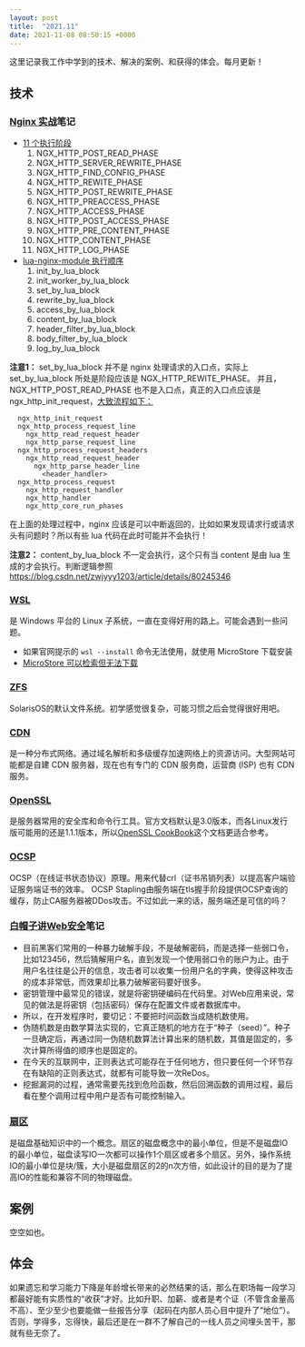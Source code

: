 ```yaml
---
layout: post
title:  "2021.11"
date: 2021-11-08 08:50:15 +0000   
---
```


这里记录我工作中学到的技术、解决的案例、和获得的体会。每月更新！


技术
----

### [Nginx 实战]()笔记

* [11 个执行阶段](https://www.jianshu.com/p/13747f7c0739)
  1. NGX_HTTP_POST_READ_PHASE
  2. NGX_HTTP_SERVER_REWRITE_PHASE
  3. NGX_HTTP_FIND_CONFIG_PHASE
  4. NGX_HTTP_REWITE_PHASE
  5. NGX_HTTP_POST_REWRITE_PHASE
  6. NGX_HTTP_PREACCESS_PHASE
  7. NGX_HTTP_ACCESS_PHASE
  8. NGX_HTTP_POST_ACCESS_PHASE
  9. NGX_HTTP_PRE_CONTENT_PHASE
  10. NGX_HTTP_CONTENT_PHASE
  11. NGX_HTTP_LOG_PHASE
* [lua-nginx-module 执行顺序](https://blog.51cto.com/xikder/2331649)
  1. init_by_lua_block
  2. init_worker_by_lua_block
  3. set_by_lua_block
  4. rewrite_by_lua_block
  5. access_by_lua_block
  6. content_by_lua_block
  7. header_filter_by_lua_block
  8. body_filter_by_lua_block
  9. log_by_lua_block

__注意1：__ set_by_lua_block 并不是 nginx 处理请求的入口点，实际上 set_by_lua_block 所处是阶段应该是 NGX_HTTP_REWITE_PHASE。
并且，NGX_HTTP_POST_READ_PHASE 也不是入口点，真正的入口点应该是 ngx_http_init_request，[大致流程如下：](https://blog.csdn.net/yankai0219/article/details/8220695)

```
  ngx_http_init_request
  ngx_http_process_request_line
    ngx_http_read_request_header
    ngx_http_parse_request_line
  ngx_http_process_request_headers
    ngx_http_read_request_header
      ngx_http_parse_header_line
        <header_handler>
  ngx_http_process_request
    ngx_http_request_handler
    ngx_http_handler
    ngx_http_core_run_phases
```

在上面的处理过程中，nginx 应该是可以中断返回的，比如如果发现请求行或请求头有问题时？所以有些 lua 代码在此时可能并不会执行！

__注意2：__ content_by_lua_block 不一定会执行，这个只有当 content 是由 lua 生成的才会执行。判断逻辑参照<https://blog.csdn.net/zwjyyy1203/article/details/80245346>

### [WSL](https://docs.microsoft.com/zh-cn/windows/wsl/install)

是 Windows 平台的 Linux 子系统，一直在变得好用的路上。可能会遇到一些问题。

* 如果官网提示的 `wsl --install` 命令无法使用，就使用 MicroStore 下载安装
* [MicroStore 可以检索但无法下载](https://jingyan.baidu.com/article/375c8e1976b10f64f3a22963.html)

### [ZFS](http://blog.sina.com.cn/s/blog_6d0a8b110100n0fz.html)

SolarisOS的默认文件系统。初学感觉很复杂，可能习惯之后会觉得很好用吧。

### [CDN](https://www.zhihu.com/question/36514327?rf=37353035)

是一种分布式网络。通过域名解析和多级缓存加速网络上的资源访问。大型网站可能都是自建 CDN 服务器，现在也有专门的 CDN 服务商，运营商 (ISP) 也有 CDN 服务。

### [OpenSSL](https://www.openssl.org/)

是服务器常用的安全库和命令行工具。官方文档默认是3.0版本，而各Linux发行版可能用的还是1.1.1版本，所以[OpenSSL CookBook](https://www.feistyduck.com/books/openssl-cookbook/)这个文档更适合参考。

### [OCSP](https://www.acdiao.com/index.php/archives/112/)

OCSP（在线证书状态协议）原理。用来代替crl（证书吊销列表）以提高客户端验证服务端证书的效率。
OCSP Stapling由服务端在tls握手阶段提供OCSP查询的缓存，防止CA服务器被DDos攻击。不过如此一来的话，服务端还是可信的吗？

### [白帽子讲Web安全]()笔记

* 目前黑客们常用的一种暴力破解手段，不是破解密码，而是选择一些弱口令，比如123456，然后猜解用户名，直到发现一个使用弱口令的账户为止。由于用户名往往是公开的信息，攻击者可以收集一份用户名的字典，使得这种攻击的成本非常低，而效果却比暴力破解密码要好很多。
* 密钥管理中最常见的错误，就是将密钥硬编码在代码里。对Web应用来说，常见的做法是将密钥（包括密码）保存在配置文件或者数据库中。
* 所以，在开发程序时，要切记：不要把时间函数当成随机数使用。
* 伪随机数是由数学算法实现的，它真正随机的地方在于“种子（seed）”。种子一旦确定后，再通过同一伪随机数算法计算出来的随机数，其值是固定的，多次计算所得值的顺序也是固定的。
* 在今天的互联网中，正则表达式可能存在于任何地方，但只要任何一个环节存在有缺陷的正则表达式，就都有可能导致一次ReDos。
* 挖掘漏洞的过程，通常需要先找到危险函数，然后回溯函数的调用过程，最后看在整个调用过程中用户是否有可能控制输入。

### [扇区](https://www.cnblogs.com/kerrycode/p/12701772.html)

是磁盘基础知识中的一个概念。扇区的磁盘概念中的最小单位，但是不是磁盘IO的最小单位，磁盘读写IO一次都可以操作1个扇区或者多个扇区。另外，操作系统IO的最小单位是块/簇，大小是磁盘扇区的2的n次方倍，如此设计的目的是为了提高IO的性能和兼容不同的物理磁盘。

案例
----

空空如也。


体会
----

如果遗忘和学习能力下降是年龄增长带来的必然结果的话，那么在职场每一段学习都最好能有实质性的“收获”才好。比如升职、加薪、或者是考个证（不管含金量高不高）、至少至少也要能做一些报告分享（起码在内部人员心目中提升了“地位”）。否则，学得多，忘得快，最后还是在一群不了解自己的一线人员之间埋头苦干，那就有些无奈了。